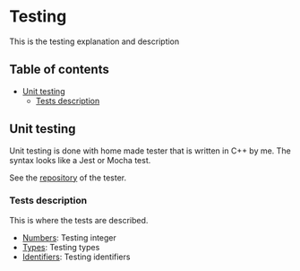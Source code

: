 # Testing

This is the testing explanation and description

## Table of contents

- [Unit testing](#unit-testing)
    - [Tests description](#tests-description)

## Unit testing <a name="unit-testing"></a>

Unit testing is done with home made tester that is written in C++ by me. The syntax looks like a Jest or Mocha test.

See the [repository](https://github.com/pulk66-s/CppTester) of the tester.

### Tests description <a name="tests-description"></a>

This is where the tests are described.

- [Numbers](unit/Numbers.md): Testing integer
- [Types](unit/Types.md): Testing types
- [Identifiers](unit/Identifiers.md): Testing identifiers
